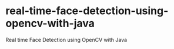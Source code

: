 real-time-face-detection-using-opencv-with-java
===============================================

Real time Face Detection using OpenCV with Java
